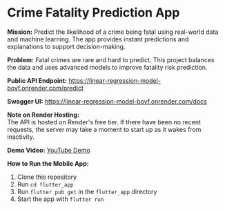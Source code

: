 # Crime Fatality Prediction App

**Mission:** Predict the likelihood of a crime being fatal using real-world data and machine learning. The app provides instant predictions and explanations to support decision-making.

**Problem:** Fatal crimes are rare and hard to predict. This project balances the data and uses advanced models to improve fatality risk prediction.

**Public API Endpoint:**
https://linear-regression-model-bovf.onrender.com/predict

**Swagger UI:**
https://linear-regression-model-bovf.onrender.com/docs

**Note on Render Hosting:**  
The API is hosted on Render's free tier. If there have been no recent requests, the server may take a moment to start up as it wakes from inactivity.

**Demo Video:**
[YouTube Demo](https://your-youtube-demo-link)

**How to Run the Mobile App:**
1. Clone this repository
2. Run `cd flutter_app`
3. Run `flutter pub get` in the `flutter_app` directory
4. Start the app with `flutter run` 
